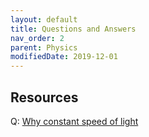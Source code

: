 ```yaml
---
layout: default
title: Questions and Answers
nav_order: 2
parent: Physics
modifiedDate: 2019-12-01
---
```


## Resources

Q: [Why constant speed of light](https://van.physics.illinois.edu/qa/listing.php?id=287288&t=holographic-principle-in-a-desitter-universe)
